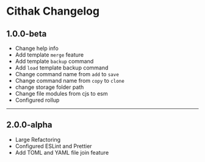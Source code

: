 # Cithak Changelog

## 1.0.0-beta

- Change help info
- Add template `merge` feature
- Add template `backup` command
- Add `load` template backup command
- Change command name from `add` to `save`
- Change command name from `copy` to `clone`
- change storage folder path
- Change file modules from cjs to esm
- Configured rollup

---

## 2.0.0-alpha

- Large Refactoring
- Configured ESLint and Prettier
- Add TOML and YAML file join feature
